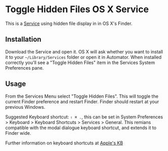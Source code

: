 # Toggle Hidden Files OS X Service

This is a [Service](http://en.wikipedia.org/wiki/Services_menu) using hidden file display in in OS X's Finder.

## Installation

Download the Service and open it. OS X will ask whether you want to install it to your `~/Library/Services` folder or open it in Automator. 
When installed correctly you'll see a "Toggle Hidden Files" item in the Services System Preferences pane.

## Usage

From the Services Menu select "Toggle Hidden Files". This will toggle the current Finder preference and restart Finder. Finder should restart at your previous Windows.

Suggested Keyboard shortcut: `⇧ ⌘ .`, this can be set in System Preferences > Keyboard > Keyboard Shortcuts > Services > General. This remians compatible with the modal dialogue keyboard shortcut, and extends it to Finder wide. 

Further information on keyboard shortcuts at [Apple's KB](http://support.apple.com/kb/PH3957)